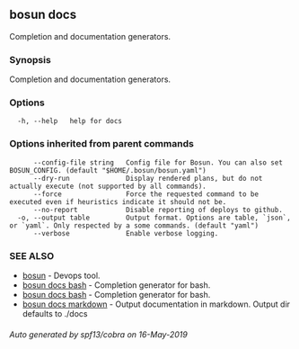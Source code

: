 ## bosun docs

Completion and documentation generators.

### Synopsis

Completion and documentation generators.

### Options

```
  -h, --help   help for docs
```

### Options inherited from parent commands

```
      --config-file string   Config file for Bosun. You can also set BOSUN_CONFIG. (default "$HOME/.bosun/bosun.yaml")
      --dry-run              Display rendered plans, but do not actually execute (not supported by all commands).
      --force                Force the requested command to be executed even if heuristics indicate it should not be.
      --no-report            Disable reporting of deploys to github.
  -o, --output table         Output format. Options are table, `json`, or `yaml`. Only respected by a some commands. (default "yaml")
      --verbose              Enable verbose logging.
```

### SEE ALSO

* [bosun](bosun.md)	 - Devops tool.
* [bosun docs bash](bosun_docs_bash.md)	 - Completion generator for bash.
* [bosun docs bash](bosun_docs_bash.md)	 - Completion generator for bash.
* [bosun docs markdown](bosun_docs_markdown.md)	 - Output documentation in markdown. Output dir defaults to ./docs

###### Auto generated by spf13/cobra on 16-May-2019
